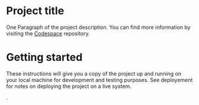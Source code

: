 # Project title
One Paragraph of the project description.
You can find more information by visiting the [Codespace](https://codespaceacademy.com/) repository.

# Getting started
These instructions will give you a copy of the project up and running on your local machine for development and testing purposes. See deployement for notes on deploying the project on a live system. 

.